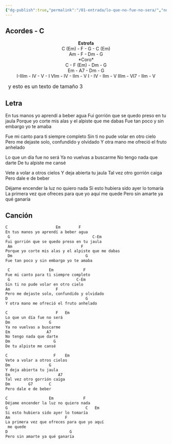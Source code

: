 ```yaml
---
{"dg-publish":true,"permalink":"/01-entrada/lo-que-no-fue-no-sera/","noteIcon":""}
---
```


## Acordes - C
<center>
<b>Estrofa</b><br>
C (Em) - F - G - C (Em)<br>
Am - F - Dm - G <br>
*Coro*<br>
C - F (Em) - Dm - G<br>
Em - A7 - Dm - G<br>
</center>

<center>
I-IIIm - IV - V - I
VIm - IV - IIm - V
I - IV - IIm - V
IIIm - VI7 - IIm - V
</center>

<FONT SIZE= 3> 
y esto es un texto de tamaño 3
</FONT>

## Letra
En tus manos yo aprendí a beber agua
Fui gorrión que se quedo preso en tu jaula
Porque yo corte mis alas y el alpiste que me dabas
Fue tan poco y sin embargo yo te amaba

Fue mi canto para ti siempre completo
Sin ti no pude volar en otro cielo
Pero me dejaste solo, confundido y olvidado
Y otra mano me ofreció el fruto anhelado

Lo que un día fue no será
Ya no vuelvas a buscarme
No tengo nada que darte
De tu alpiste me cansé

Vete a volar a otros cielos
Y deja abierta tu jaula
Tal vez otro gorrión caiga
Pero dale e de beber

Déjame encender la luz no quiero nada
Si esto hubiera sido ayer lo tomaría
La primera vez que ofreces para que yo aquí me quede
Pero sin amarte ya qué ganaría
## Canción
```Markdown
C                     Em        F
En tus manos yo aprendí a beber agua
 G                                    C-Em
Fui gorrión que se quedo preso en tu jaula
 Am                              F
Porque yo corte mis alas y el alpiste que me dabas
 Dm                                G
Fue tan poco y sin embargo yo te amaba

 C                 Em             F
Fue mi canto para ti siempre completo
 G                             C-Em
Sin ti no pude volar en otro cielo
Am                    F
Pero me dejaste solo, confundido y olvidado
D                                  G
Y otra mano me ofreció el fruto anhelado

C                     F   Em
Lo que un día fue no será
Dm                 G
Ya no vuelvas a buscarme
Em                A7
No tengo nada que darte
Dm                   G
De tu alpiste me cansé

C                    F    Em
Vete a volar a otros cielos
Dm                 G
Y deja abierta tu jaula
Em                     A7
Tal vez otro gorrión caiga
Dm        G7       C
Pero dale e de beber

C                  Em             F
Déjame encender la luz no quiero nada
G                                  C   Em
Si esto hubiera sido ayer lo tomaría
Am                        F
La primera vez que ofreces para que yo aquí
 me quede
D                           G
Pero sin amarte ya qué ganaría
```
